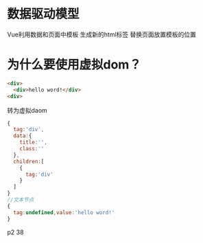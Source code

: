 # 数据驱动模型
Vue利用数据和页面中模板 生成新的html标签 替换页面放置模板的位置


# 为什么要使用虚拟dom？
```html
<div>
  <div>hello word!</div>  
<div>

```
转为虚拟daom
```js
{
  tag:'div',
  data:{
    title:'',
    class:''
  },
  children:[
    { 
      tag:'div'
    }
  ]
}
//文本节点
{
  tag:undefined,value:'hello word!'
}
```
p2 38